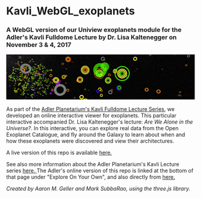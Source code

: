 # Kavli_WebGL_exoplanets 

### A WebGL version of our Uniview exoplanets module for the Adler's Kavli Fulldome Lecture by Dr. Lisa Kaltenegger on November 3 & 4, 2017

![snapshot](banner.png)

As part of the <a href="http://kavlilectures.adlerplanetarium.org/" target="_blank">Adler Planetarium's Kavli Fulldome Lecture Series</a>, we developed an online interactive viewer for exoplanets.  This particular interactive accompanied Dr. Lisa Kaltenegger's lecture: *Are We Alone in the Universe?*. In this interactive, you can explore real data from the Open Exoplanet Catalogue, and fly around the Galaxy to learn about when and how these exoplanets were discovered and view their architectures.

A live version of this repo is available <a target="_blank" href="https://ageller.github.io/Kavli_WebGL_exoplanets/"> here. </a> 


See also more information about the Adler Planetarium's Kavli Lecture series <a target="_blank" href="http://www.adlerplanetarium.org/kavli-fulldome-lecture-series/">here. </a>  The Adler's online version of this repo is linked at the bottom of that page under "Explore On Your Own", and also directly from <a target="_blank" href="https://kavlilectures.adlerplanetarium.org/wp-content/uploads/Adler_Kavli_Lectures/2017Nov_Exoplanets/">here.</a>

*Created by Aaron M. Geller and Mark SubbaRao, using the three.js library.*
